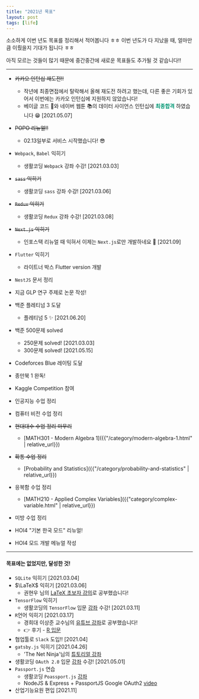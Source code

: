 ```yaml
---
title: "2021년 목표"
layout: post
tags: [life]
---
```


소소하게 이번 년도 목표를 정리해서 적어봅니다 ㅎㅎ 이번 년도가 다 지났을 때, 얼마만큼 이뤘을지 기대가 됩니다 ㅎㅎ

아직 모르는 것들이 많기 때문에 중간중간에 새로운 목표들도 추가될 것 같습니다!!

<hr/>

- ~~카카오 인턴십 재도전!!~~
  - 작년에 최종면접에서 탈락해서 올해 재도전 하려고 했는데, 다른 좋은 기회가 있어서 이번에는 카카오 인턴십에 지원하지 않았습니다!
  - 베이글 코드 🥯와 네이버 웹툰 📚의 데이터 사이언스 인턴십에 <span style="color: #009874">**최종합격**</span> 하였습니다 😁 [2021.05.07]

- ~~POPO 리뉴얼!!~~ 
  - 02.13일부로 서비스 시작했습니다! 😎
- `Webpack`, `Babel` 익히기
  - 생활코딩 `Webpack` 강좌 수강! [2021.03.03]
- ~~`sass` 익히기~~
  - 생활코딩 `sass` 강좌 수강! [2021.03.06]
- ~~`Redux` 익히기~~
  - 생활코딩 `Redux` 강좌 수강! [2021.03.08]
- ~~`Next.js` 익히기~~
  - 인포스택 리뉴얼 때 익혀서 이제는 `Next.js`로만 개발하네요 👏 [2021.09]
- `Flutter` 익히기
  - 라이트너 박스 Flutter version 개발
- `NestJS` 문서 정리

- 지금 GLP 연구 주제로 논문 작성!

- 백준 플레티넘 3 도달
  - 플레티넘 5 ✨ [2021.06.20]
- 백준 500문제 solved
  - 250문제 solved! [2021.03.03]
  - 300문제 solved! [2021.05.15]
- Codeforces Blue 레이팅 도달
- 종만북 1 완독!

- Kaggle Competition 참여

- 인공지능 수업 정리
- 컴퓨터 비전 수업 정리

- ~~현대대수 수업 정리 마무리~~ 
  - [MATH301 - Modern Algebra 1]({{"/category/modern-algebra-1.html" | relative_url}})
- ~~확통 수업 정리~~
  - [Probability and Statistics]({{"/category/probability-and-statistics" | relative_url}})
- 응복함 수업 정리
  - [MATH210 - Applied Complex Variables]({{"category/complex-variable.html" | relative_url}})
- 미방 수업 정리

- HOI4 "기본 한국 모드" 리뉴얼!
- HOI4 모드 개발 메뉴얼 작성

<hr/>

#### 목표에는 없었지만, 달성한 것!

- `SQLite` 익히기 [2021.03.04]
- $\LaTeX$ 익히기 [2021.03.06] 
  - 권현우 님의 [LaTeX 초보자 강의](https://youtube.com/playlist?list=PLSS68lwkeqyOH6KEHpCAmCWVSSKbciz3A)로 공부했습니다!
- `TensorFlow` 익히기
  - 생활코딩의 `TensorFlow` 입문 [강좌](https://opentutorials.org/course/4570) 수강! [2021.03.11] 
- `R`언어 익히기 [2021.03.17]
  - 경희대 이상준 교수님의 [유튜브 강좌](https://youtube.com/playlist?list=PLaqQvlCBe8vL739pc-jESsucndheGmQIZ)로 공부했습니다!
  - 👉 후기 - [R 입문](https://bluehorn07.github.io/2021/03/14/introduction-to-R.html)
- 협업툴로 `Slack` 도입!! [2021.04]
- `gatsby.js` 익히기 [2021.04.26]
  - 'The Net Ninja'님의 [튜토리얼 강좌](https://youtube.com/playlist?list=PL4cUxeGkcC9hw1g77I35ZivVLe8k2nvjB)
- 생활코딩 `OAuth 2.0` 입문 [강좌](https://opentutorials.org/course/3405) 수강! [2021.05.01]
- `Passport.js` 연습
  - 생활코딩 `Poassport.js` [강좌](https://opentutorials.org/course/3402)
  - NodeJS & Express + PassportJS Google OAuth2 [video](https://youtu.be/Q0a0594tOrc)
- 산업기능요원 편입 [2021.11]